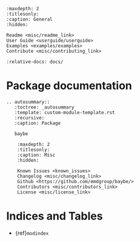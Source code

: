 ```{toctree}
:maxdepth: 2
:titlesonly:
:caption: General
:hidden:

Readme <misc/readme_link>
User Guide <userguide/userguide>
Examples <examples/examples>
Contribute <misc/contributing_link>
```

```{include} ../README.md
:relative-docs: docs/
```

# Package documentation
```{eval-rst}
.. autosummary::
   :toctree: _autosummary
   :template: custom-module-template.rst
   :recursive:
   :caption: Package

   baybe
```

```{toctree}
    :maxdepth: 2
    :titlesonly:
    :caption: Misc
    :hidden:

    Known Issues <known_issues>
    Changelog <misc/changelog_link>
    Github <https://github.com/emdgroup/baybe/>
    Contributors <misc/contributors_link>
    License <misc/license_link>
```

# Indices and Tables

- {ref}`modindex`
